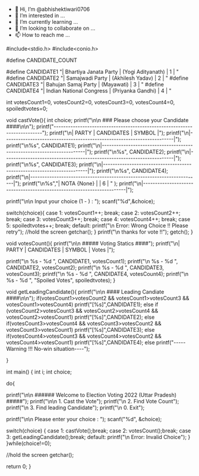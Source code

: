 - 👋 Hi, I’m @abhishektiwari0706
- 👀 I’m interested in ...
- 🌱 I’m currently learning ...
- 💞️ I’m looking to collaborate on ...
- 📫 How to reach me ...

<!---
abhishektiwari0706/abhishektiwari0706 is a ✨ special ✨ repository because its `README.md` (this file) appears on your GitHub profile.
You can click the Preview link to take a look at your changes.
--->
#include<stdio.h>
#include<conio.h>

#define CANDIDATE_COUNT

#define CANDIDATE1 "|    Bhartiya Janata Party    |    (Yogi Adityanath)     |       1      | "
#define CANDIDATE2 "|    Samajwadi Party          |    (Akhilesh Yadav)      |       2      | "
#define CANDIDATE3 "|    Bahujan Samaj Party      |    (Mayawati)            |       3      | "
#define CANDIDATE4 "|    Indian National Congress |    (Priyanka Gandhi)     |       4      | "



int votesCount1=0, votesCount2=0, votesCount3=0, votesCount4=0, spoiledtvotes=0;

void castVote(){
int choice;
printf("\n\n ### Please choose your Candidate ####\n\n");
printf("-------------------------------------------------------------------------");
printf("\n|              PARTY          |   CANDIDATES             |	SYMBOL  |");
printf("\n|-----------------------------------------------------------------------|");
printf("\n%s", CANDIDATE1);
printf("\n|-----------------------------------------------------------------------|");
printf("\n%s", CANDIDATE2);
printf("\n|-----------------------------------------------------------------------|");
printf("\n%s", CANDIDATE3);
printf("\n|-----------------------------------------------------------------------|");
printf("\n%s", CANDIDATE4);
printf("\n|-----------------------------------------------------------------------|");
printf("\n%s","|    NOTA {None}              |                          |       6   | " );
printf("\n|-----------------------------------------------------------------------|");

printf("\n\n Input your choice (1 - ) : ");
scanf("%d",&choice);

switch(choice){
    case 1: votesCount1++; break;
    case 2: votesCount2++; break;
    case 3: votesCount3++; break;
    case 4: votesCount4++; break;
    case 5: spoiledtvotes++; break;
    default: printf("\n Error: Wrong Choice !! Please retry");
	     //hold the screen
	     getchar();
}
printf("\n thanks for vote !!");
getch();
}

void votesCount(){
printf("\n\n ##### Voting Statics ####");
printf("\n|              PARTY          |   CANDIDATES             |	SYMBOL   | Votes |");

printf("\n %s - %d ", CANDIDATE1, votesCount1);
printf("\n %s - %d ", CANDIDATE2, votesCount2);
printf("\n %s - %d ", CANDIDATE3, votesCount3);
printf("\n %s - %d ", CANDIDATE4, votesCount4);
printf("\n %s - %d ", "Spoiled Votes", spoiledtvotes);
}

void getLeadingCandidate(){
    printf("\n\n  #### Leading Candiate ####\n\n");
    if(votesCount1>votesCount2 && votesCount1>votesCount3 && votesCount1>votesCount4)
    printf("[%s]",CANDIDATE1);
    else if (votesCount2>votesCount3 && votesCount2>votesCount4 && votesCount2>votesCount1)
    printf("[%s]",CANDIDATE2);
    else if(votesCount3>votesCount4 && votesCount3>votesCount2 && votesCount3>votesCount1)
    printf("[%s]",CANDIDATE3);
    else if(votesCount4>votesCount3 && votesCount4>votesCount2 && votesCount4>votesCount1)
    printf("[%s]",CANDIDATE4);
    else
    printf("----- Warning !!! No-win situation----");



}

int main()
{
int i;
int choice;

do{


printf("\n\n ###### Welcome to Election Voting 2022 (Uttar Pradesh) #####");
printf("\n\n 1. Cast the Vote");
printf("\n 2. Find Vote Count");
printf("\n 3. Find leading Candidate");
printf("\n 0. Exit");

printf("\n\n Please enter your choice : ");
scanf("%d", &choice);

switch(choice)
{
case 1: castVote();break;
case 2: votesCount();break;
case 3: getLeadingCandidate();break;
default: printf("\n Error: Invalid Choice");
}
}while(choice!=0);

//hold the screen
getchar();

return 0;
}
